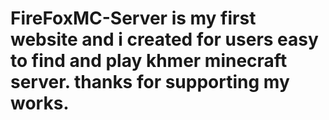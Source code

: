# FireFoxMC-Server is my first website and i created for users easy to find and play khmer minecraft server. thanks for supporting my works.
